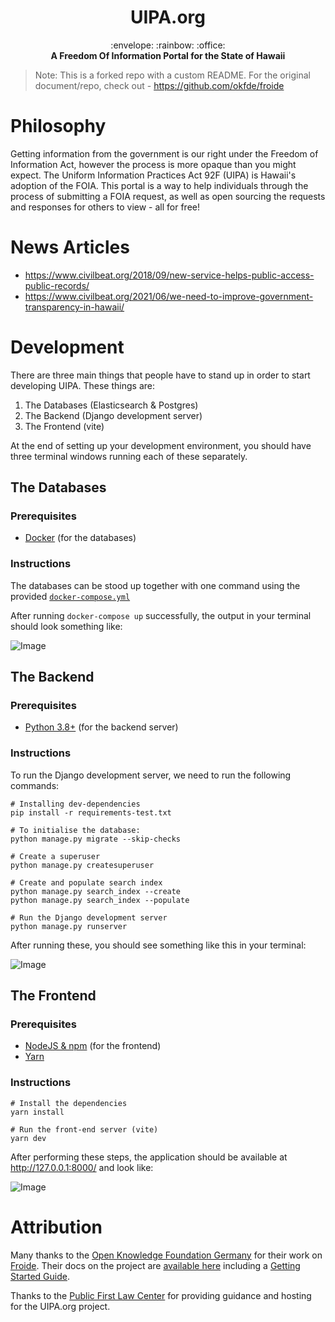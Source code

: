 <h1 align="center">UIPA.org</h1>

<div align="center">
	:envelope: :rainbow: :office:
</div>

<div align="center">
  <strong>A Freedom Of Information Portal for the State of Hawaii</strong>
</div>

> Note: This is a forked repo with a custom README. For the original document/repo, check out - https://github.com/okfde/froide

# Philosophy

Getting information from the government is our right under the Freedom of Information Act, however the process is more opaque than you might expect. The Uniform Information Practices Act 92F (UIPA) is Hawaii's adoption of the FOIA. This portal is a way to help individuals through the process of submitting a FOIA request, as well as open sourcing the requests and responses for others to view - all for free!

# News Articles

- https://www.civilbeat.org/2018/09/new-service-helps-public-access-public-records/
- https://www.civilbeat.org/2021/06/we-need-to-improve-government-transparency-in-hawaii/

# Development

There are three main things that people have to stand up in order to start developing UIPA. These things are:

1. The Databases (Elasticsearch & Postgres)
2. The Backend (Django development server)
3. The Frontend (vite)

At the end of setting up your development environment, you should have three terminal windows running each of these separately.

## The Databases

### Prerequisites

- [Docker](https://docs.docker.com/engine/install/) (for the databases)

### Instructions

The databases can be stood up together with one command using the provided [`docker-compose.yml`](https://github.com/CodeWithAloha/uipa/blob/08ce6d39bd9434f739117c801a7b8d442322455e/docker-compose.yml)

After running `docker-compose up` successfully, the output in your terminal should look something like:

![Image](https://github.com/CodeWithAloha/uipa/assets/15609358/d5cc6b6a-afbb-4b6b-bc98-35461d7523a5)

## The Backend

### Prerequisites

- [Python 3.8+](https://github.com/CodeWithAloha/uipa/blob/08ce6d39bd9434f739117c801a7b8d442322455e/setup.cfg#L35-L36) (for the backend server)

### Instructions

To run the Django development server, we need to run the following commands:

```
# Installing dev-dependencies
pip install -r requirements-test.txt 

# To initialise the database:
python manage.py migrate --skip-checks

# Create a superuser
python manage.py createsuperuser

# Create and populate search index
python manage.py search_index --create
python manage.py search_index --populate

# Run the Django development server
python manage.py runserver
```

After running these, you should see something like this in your terminal:

![Image](https://github.com/CodeWithAloha/uipa/assets/15609358/98b0c91e-c540-4309-95f9-313e1d4234ad)

## The Frontend

### Prerequisites

- [NodeJS & npm](https://nodejs.org/en/download) (for the frontend)
- [Yarn](https://classic.yarnpkg.com/en/docs/install)

### Instructions

```
# Install the dependencies
yarn install

# Run the front-end server (vite)
yarn dev
```

After performing these steps, the application should be available at http://127.0.0.1:8000/ and look like:

![Image](https://github.com/CodeWithAloha/uipa/assets/15609358/f2e58505-418e-4747-83f9-96ecb02abd3f)

# Attribution

Many thanks to the [Open Knowledge Foundation Germany](https://www.okfn.de/) for their work on [Froide](https://github.com/okfde/froide). Their docs on the project are [available here](http://froide.readthedocs.org/en/latest/) including a [Getting Started Guide](http://froide.readthedocs.org/en/latest/gettingstarted/).

Thanks to the [Public First Law Center](https://www.publicfirstlaw.org/) for providing guidance and hosting for the UIPA.org project.
